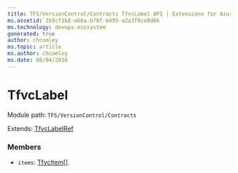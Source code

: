```yaml
---
title: TFS/VersionControl/Contracts TfvcLabel API | Extensions for Azure DevOps Services
ms.assetid: 1b9cf1b8-a66a-b78f-6495-a2a3f0ce8d66
ms.technology: devops-ecosystem
generated: true
author: chcomley
ms.topic: article
ms.author: chcomley
ms.date: 08/04/2016
---
```


# TfvcLabel

Module path: `TFS/VersionControl/Contracts`

Extends: [TfvcLabelRef](../../../TFS/VersionControl/Contracts/TfvcLabelRef.md)

### Members

* `items`: [TfvcItem](../../../TFS/VersionControl/Contracts/TfvcItem.md)[].
